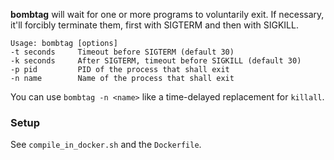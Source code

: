 **bombtag** 
will wait for one or more programs to voluntarily exit. 
If necessary, it'll forcibly terminate them, 
first with SIGTERM and then with SIGKILL.

```
Usage: bombtag [options]
-t seconds     Timeout before SIGTERM (default 30)
-k seconds     After SIGTERM, timeout before SIGKILL (default 30)
-p pid         PID of the process that shall exit
-n name        Name of the process that shall exit
```

You can use `bombtag -n <name>` like a time-delayed replacement for `killall`.

### Setup

See `compile_in_docker.sh` and the `Dockerfile`.
